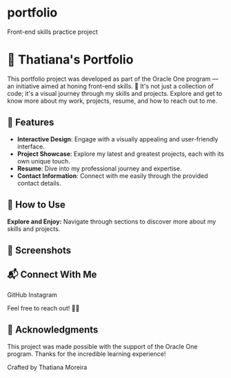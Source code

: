 # portfolio

Front-end skills practice project

# 🚀 Thatiana's Portfolio

This portfolio project was developed as part of the Oracle One program — an initiative aimed at honing front-end skills. 🌟 It's not just a collection of code; it's a visual journey through my skills and projects. Explore and get to know more about my work, projects, resume, and how to reach out to me.



## 🎨 Features

- **Interactive Design**: Engage with a visually appealing and user-friendly interface.
- **Project Showcase**: Explore my latest and greatest projects, each with its own unique touch.
- **Resume**: Dive into my professional journey and expertise.
- **Contact Information**: Connect with me easily through the provided contact details.



## 🚧 How to Use

**Explore and Enjoy:**
Navigate through sections to discover more about my skills and projects.



## 📸 Screenshots



## 📬 Connect With Me

GitHub
Instagram

Feel free to reach out! 🌈✨



## 🌟 Acknowledgments

This project was made possible with the support of the Oracle One program. Thanks for the incredible learning experience!




Crafted by Thatiana Moreira